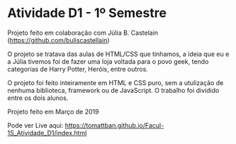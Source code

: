 # Atividade D1 - 1º Semestre

Projeto feito em colaboração com Júlia B. Castelain (https://github.com/buliscastellain)

O projeto se tratava das aulas de HTML/CSS que tinhamos, a ideia que eu e a Júlia tivemos foi de fazer uma loja voltada para o povo geek, tendo categorias de Harry Potter, Heróis, entre outros.

O projeto foi feito inteiramente em HTML e CSS puro, sem a utulização de nenhuma biblioteca, framework ou de JavaScript. O trabalho foi dividido entre os dois alunos.

Projeto feito em Março de 2019

Pode ver Live aqui:
https://tomattban.github.io/Facul-1S_Atividade_D1/index.html
